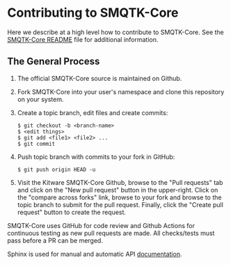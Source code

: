 # Contributing to SMQTK-Core

Here we describe at a high level how to contribute to SMQTK-Core.
See the [SMQTK-Core README] file for additional information.


## The General Process

1.  The official SMQTK-Core source is maintained on Github.

2.  Fork SMQTK-Core into your user's namespace and clone this repository
    on your system.

3.  Create a topic branch, edit files and create commits:

        $ git checkout -b <branch-name>
        $ <edit things>
        $ git add <file1> <file2> ...
        $ git commit

4.  Push topic branch with commits to your fork in GitHub:

        $ git push origin HEAD -u

5.  Visit the Kitware SMQTK-Core Github, browse to the "Pull requests" tab
    and click on the "New pull request" button in the upper-right.
    Click on the "compare across forks" link, browse to your fork and browse to
    the topic branch to submit for the pull request.
    Finally, click the "Create pull request" button to create the request.


SMQTK-Core uses GitHub for code review and Github Actions for continuous testing as new
pull requests are made.
All checks/tests must pass before a PR can be merged.

Sphinx is used for manual and automatic API [documentation].


[SMQTK-Core README]: README.md
[documentation]: docs/
